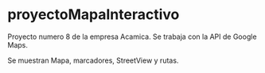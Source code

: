 # proyectoMapaInteractivo

Proyecto numero 8 de la empresa Acamica. Se trabaja con la API de Google Maps.

Se muestran Mapa, marcadores, StreetView y rutas.
